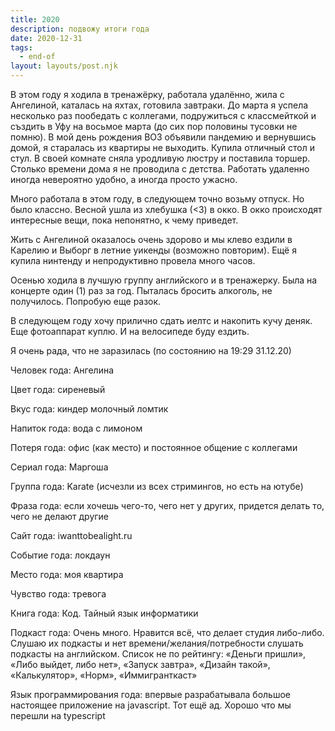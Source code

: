 ```yaml
---
title: 2020
description: подвожу итоги года
date: 2020-12-31
tags:
  - end-of
layout: layouts/post.njk
---
```


В этом году я ходила в тренажёрку, работала удалённо, жила с Ангелиной, каталась на яхтах, готовила завтраки. До марта я успела несколько раз пообедать с коллегами, подружиться с классмейткой и създить в Уфу на восьмое марта (до сих пор половины тусовки не помню). В мой день рождения ВОЗ объявили пандемию и вернувшись домой, я старалась из квартиры не выходить. Купила отличный стол и стул. В своей комнате сняла уродливую люстру и поставила торшер. Столько времени дома я не проводила с детства. Работать удаленно иногда невероятно удобно, а иногда просто ужасно.

Много работала в этом году, в следующем точно возьму отпуск. Но было классно. Весной ушла из хлебушка (<3) в окко. В окко происходят интересные вещи, пока непонятно, к чему приведет.

Жить с Ангелиной оказалось очень здорово и мы клево ездили в Карелию и Выборг в летние уикенды (возможно повторим). Ещё я купила нинтенду и непродуктивно провела много часов.

Осенью ходила в лучшую группу английского и в тренажерку. Была на концерте один (1) раз за год. Пыталась бросить алкоголь, не получилось. Попробую еще разок.

В следующем году хочу прилично сдать иелтс и накопить кучу деняк. Еще фотоаппарат куплю. И на велосипеде буду ездить.

Я очень рада, что не заразилась (по состоянию на 19:29 31.12.20)


Человек года: Ангелина

Цвет года: сиреневый

Вкус года: киндер молочный ломтик

Напиток года: вода с лимоном

Потеря года: офис (как место) и постоянное общение с коллегами

Сериал года: Маргоша

Группа года: Karate (исчезли из всех стримингов, но есть на ютубе)

Фраза года: если хочешь чего-то, чего нет у других, придется делать то, чего не делают другие

Сайт года: iwanttobealight.ru

Событие года: локдаун

Место года: моя квартира

Чувство года: тревога

Книга года: Код. Тайный язык информатики

Подкаст года: Очень много. Нравится всё, что делает студия либо-либо. Слушаю их подкасты и нет времени/желания/потребности слушать подкасты на английском. Список не по рейтингу: «Деньги пришли», «Либо выйдет, либо нет», «Запуск завтра», «Дизайн такой», «Калькулятор», «Норм», «Иммигранткаст»

Язык программирования года: впервые разрабатывала большое настоящее приложение на javascript. Тот ещё ад. Хорошо что мы перешли на typescript
